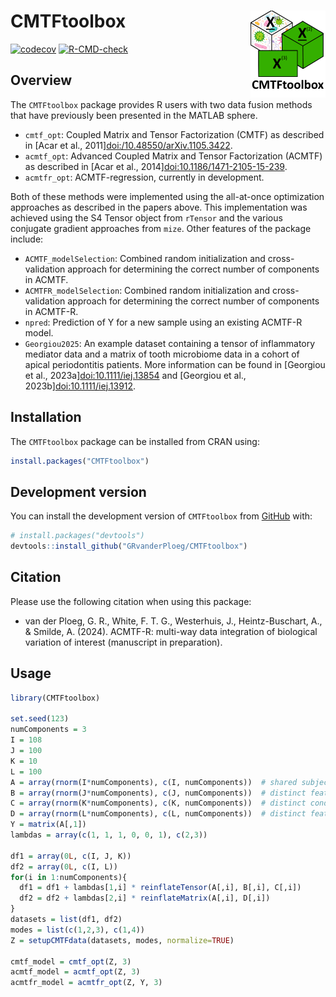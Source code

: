 
<!-- README.md is generated from README.Rmd. Please edit that file -->

# CMTFtoolbox <a href="https://grvanderploeg.com/CMTFtoolbox/"><img src="man/figures/logo.png" align="right" height="139" alt="CMTFtoolbox website" /></a>

<!-- badges: start -->

[![codecov](https://codecov.io/gh/GRvanderPloeg/CMTFtoolbox/graph/badge.svg)](https://app.codecov.io/gh/GRvanderPloeg/CMTFtoolbox?branch=master)
[![R-CMD-check](https://github.com/GRvanderPloeg/CMTFtoolbox/actions/workflows/R-CMD-check.yaml/badge.svg)](https://github.com/GRvanderPloeg/CMTFtoolbox/actions/workflows/R-CMD-check.yaml)
<!-- badges: end -->

## Overview

The `CMTFtoolbox` package provides R users with two data fusion methods
that have previously been presented in the MATLAB sphere.

- `cmtf_opt`: Coupled Matrix and Tensor Factorization (CMTF) as
  described in \[Acar et al., 2011\]<doi:/10.48550/arXiv.1105.3422>.
- `acmtf_opt`: Advanced Coupled Matrix and Tensor Factorization (ACMTF)
  as described in \[Acar et al., 2014\]<doi:10.1186/1471-2105-15-239>.
- `acmtfr_opt`: ACMTF-regression, currently in development.

Both of these methods were implemented using the all-at-once
optimization approaches as described in the papers above. This
implementation was achieved using the S4 Tensor object from `rTensor`
and the various conjugate gradient approaches from `mize`. Other
features of the package include:

- `ACMTF_modelSelection`: Combined random initialization and
  cross-validation approach for determining the correct number of
  components in ACMTF.
- `ACMTFR_modelSelection`: Combined random initialization and
  cross-validation approach for determining the correct number of
  components in ACMTF-R.
- `npred`: Prediction of Y for a new sample using an existing ACMTF-R
  model.
- `Georgiou2025`: An example dataset containing a tensor of inflammatory
  mediator data and a matrix of tooth microbiome data in a cohort of
  apical periodontitis patients. More information can be found in
  \[Georgiou et al., 2023a\]<doi:10.1111/iej.13854> and \[Georgiou et
  al., 2023b\]<doi:10.1111/iej.13912>.

## Installation

The `CMTFtoolbox` package can be installed from CRAN using:

``` r
install.packages("CMTFtoolbox")
```

## Development version

You can install the development version of `CMTFtoolbox` from
[GitHub](https://github.com/) with:

``` r
# install.packages("devtools")
devtools::install_github("GRvanderPloeg/CMTFtoolbox")
```

## Citation

Please use the following citation when using this package:

- van der Ploeg, G. R., White, F. T. G., Westerhuis, J.,
  Heintz-Buschart, A., & Smilde, A. (2024). ACMTF-R: multi-way data
  integration of biological variation of interest (manuscript in
  preparation).

## Usage

``` r
library(CMTFtoolbox)

set.seed(123)
numComponents = 3
I = 108
J = 100
K = 10
L = 100
A = array(rnorm(I*numComponents), c(I, numComponents))  # shared subject mode
B = array(rnorm(J*numComponents), c(J, numComponents))  # distinct feature mode of X1
C = array(rnorm(K*numComponents), c(K, numComponents))  # distinct condition mode of X1
D = array(rnorm(L*numComponents), c(L, numComponents))  # distinct feature mode of X2
Y = matrix(A[,1])
lambdas = array(c(1, 1, 1, 0, 0, 1), c(2,3))

df1 = array(0L, c(I, J, K))
df2 = array(0L, c(I, L))
for(i in 1:numComponents){
  df1 = df1 + lambdas[1,i] * reinflateTensor(A[,i], B[,i], C[,i])
  df2 = df2 + lambdas[2,i] * reinflateMatrix(A[,i], D[,i])
}
datasets = list(df1, df2)
modes = list(c(1,2,3), c(1,4))
Z = setupCMTFdata(datasets, modes, normalize=TRUE)

cmtf_model = cmtf_opt(Z, 3)
acmtf_model = acmtf_opt(Z, 3)
acmtfr_model = acmtfr_opt(Z, Y, 3)
```
